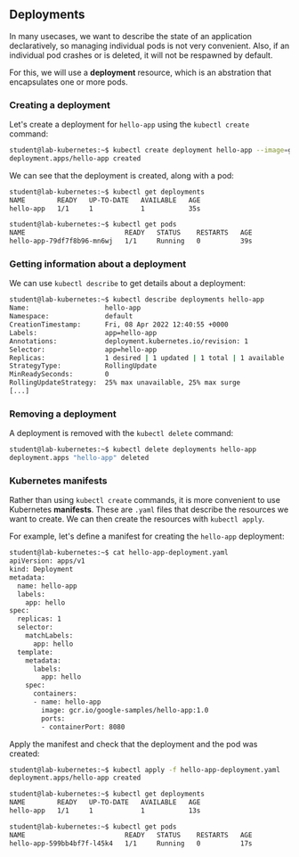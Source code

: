 ## Deployments

In many usecases, we want to describe the state of an application declaratively, so managing individual pods is not very convenient. Also, if an individual pod crashes or is deleted, it will not be respawned by default.

For this, we will use a **deployment** resource, which is an abstration that encapsulates one or more pods.

### Creating a deployment

Let's create a deployment for `hello-app` using the `kubectl create` command:

```bash
student@lab-kubernetes:~$ kubectl create deployment hello-app --image=gcr.io/google-samples/hello-app:1.0
deployment.apps/hello-app created
```

We can see that the deployment is created, along with a pod:

```bash
student@lab-kubernetes:~$ kubectl get deployments
NAME        READY   UP-TO-DATE   AVAILABLE   AGE
hello-app   1/1     1            1           35s

student@lab-kubernetes:~$ kubectl get pods
NAME                         READY   STATUS    RESTARTS   AGE
hello-app-79df7f8b96-mn6wj   1/1     Running   0          39s
```

### Getting information about a deployment

We can use `kubectl describe` to get details about a deployment:

```bash
student@lab-kubernetes:~$ kubectl describe deployments hello-app
Name:                   hello-app
Namespace:              default
CreationTimestamp:      Fri, 08 Apr 2022 12:40:55 +0000
Labels:                 app=hello-app
Annotations:            deployment.kubernetes.io/revision: 1
Selector:               app=hello-app
Replicas:               1 desired | 1 updated | 1 total | 1 available | 0 unavailable
StrategyType:           RollingUpdate
MinReadySeconds:        0
RollingUpdateStrategy:  25% max unavailable, 25% max surge
[...]
```

### Removing a deployment

A deployment is removed with the `kubectl delete` command:

```bash
student@lab-kubernetes:~$ kubectl delete deployments hello-app
deployment.apps "hello-app" deleted
```

### Kubernetes manifests

Rather than using `kubectl create` commands, it is more convenient to use Kubernetes **manifests**.
These are `.yaml` files that describe the resources we want to create. We can then create the resources with `kubectl apply`.

For example, let's define a manifest for creating the `hello-app` deployment:

```bash
student@lab-kubernetes:~$ cat hello-app-deployment.yaml
apiVersion: apps/v1
kind: Deployment
metadata:
  name: hello-app
  labels:
    app: hello
spec:
  replicas: 1
  selector:
    matchLabels:
      app: hello
  template:
    metadata:
      labels:
        app: hello
    spec:
      containers:
      - name: hello-app
        image: gcr.io/google-samples/hello-app:1.0
        ports:
        - containerPort: 8080
```

Apply the manifest and check that the deployment and the pod was created:

```bash
student@lab-kubernetes:~$ kubectl apply -f hello-app-deployment.yaml
deployment.apps/hello-app created

student@lab-kubernetes:~$ kubectl get deployments
NAME        READY   UP-TO-DATE   AVAILABLE   AGE
hello-app   1/1     1            1           13s

student@lab-kubernetes:~$ kubectl get pods
NAME                         READY   STATUS    RESTARTS   AGE
hello-app-599bb4bf7f-l45k4   1/1     Running   0          17s
```
